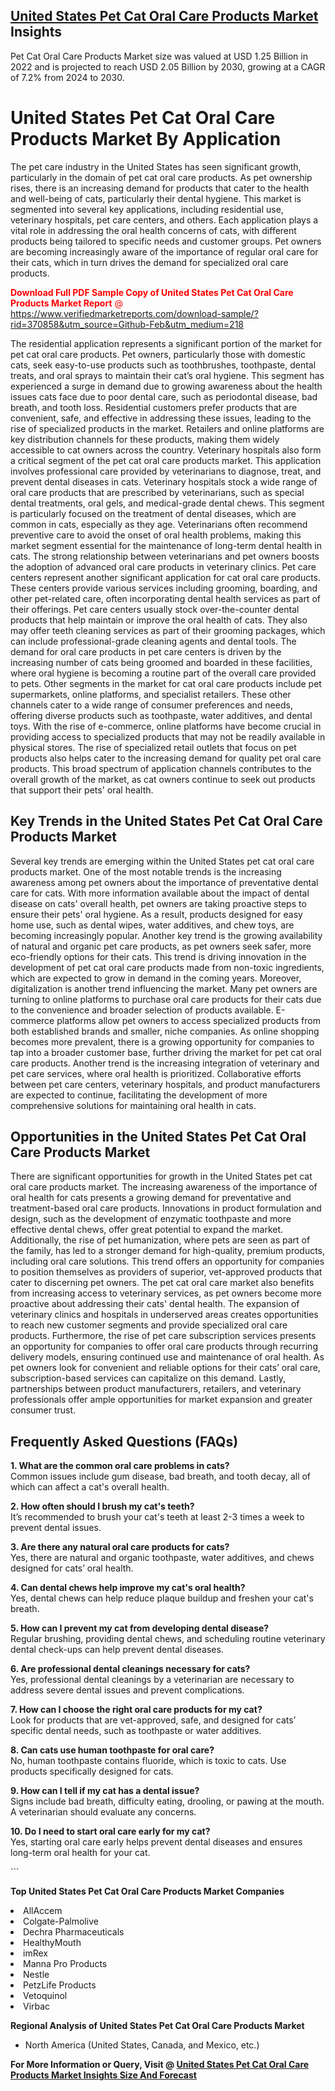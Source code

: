 <h2><a href="https://www.verifiedmarketreports.com/download-sample/?rid=370858&amp;utm_source=Github-Feb&amp;utm_medium=218" target="_blank">United States Pet Cat Oral Care Products Market</a> Insights</h2><p>Pet Cat Oral Care Products Market size was valued at USD 1.25 Billion in 2022 and is projected to reach USD 2.05 Billion by 2030, growing at a CAGR of 7.2% from 2024 to 2030.</p><p> <h1>United States Pet Cat Oral Care Products Market By Application</h1> <p>The pet care industry in the United States has seen significant growth, particularly in the domain of pet cat oral care products. As pet ownership rises, there is an increasing demand for products that cater to the health and well-being of cats, particularly their dental hygiene. This market is segmented into several key applications, including residential use, veterinary hospitals, pet care centers, and others. Each application plays a vital role in addressing the oral health concerns of cats, with different products being tailored to specific needs and customer groups. Pet owners are becoming increasingly aware of the importance of regular oral care for their cats, which in turn drives the demand for specialized oral care products. <p><span class=""><span style="color: #ff0000;"><strong>Download Full PDF Sample Copy of United States Pet Cat Oral Care Products Market Report</strong> @ </span><a href="https://www.verifiedmarketreports.com/download-sample/?rid=370858&amp;utm_source=Github-Feb&amp;utm_medium=218" target="_blank">https://www.verifiedmarketreports.com/download-sample/?rid=370858&amp;utm_source=Github-Feb&amp;utm_medium=218</a></span></p> The residential application represents a significant portion of the market for pet cat oral care products. Pet owners, particularly those with domestic cats, seek easy-to-use products such as toothbrushes, toothpaste, dental treats, and oral sprays to maintain their cat’s oral hygiene. This segment has experienced a surge in demand due to growing awareness about the health issues cats face due to poor dental care, such as periodontal disease, bad breath, and tooth loss. Residential customers prefer products that are convenient, safe, and effective in addressing these issues, leading to the rise of specialized products in the market. Retailers and online platforms are key distribution channels for these products, making them widely accessible to cat owners across the country. Veterinary hospitals also form a critical segment of the pet cat oral care products market. This application involves professional care provided by veterinarians to diagnose, treat, and prevent dental diseases in cats. Veterinary hospitals stock a wide range of oral care products that are prescribed by veterinarians, such as special dental treatments, oral gels, and medical-grade dental chews. This segment is particularly focused on the treatment of dental diseases, which are common in cats, especially as they age. Veterinarians often recommend preventive care to avoid the onset of oral health problems, making this market segment essential for the maintenance of long-term dental health in cats. The strong relationship between veterinarians and pet owners boosts the adoption of advanced oral care products in veterinary clinics. Pet care centers represent another significant application for cat oral care products. These centers provide various services including grooming, boarding, and other pet-related care, often incorporating dental health services as part of their offerings. Pet care centers usually stock over-the-counter dental products that help maintain or improve the oral health of cats. They also may offer teeth cleaning services as part of their grooming packages, which can include professional-grade cleaning agents and dental tools. The demand for oral care products in pet care centers is driven by the increasing number of cats being groomed and boarded in these facilities, where oral hygiene is becoming a routine part of the overall care provided to pets. Other segments in the market for cat oral care products include pet supermarkets, online platforms, and specialist retailers. These other channels cater to a wide range of consumer preferences and needs, offering diverse products such as toothpaste, water additives, and dental toys. With the rise of e-commerce, online platforms have become crucial in providing access to specialized products that may not be readily available in physical stores. The rise of specialized retail outlets that focus on pet products also helps cater to the increasing demand for quality pet oral care products. This broad spectrum of application channels contributes to the overall growth of the market, as cat owners continue to seek out products that support their pets' oral health. <h2>Key Trends in the United States Pet Cat Oral Care Products Market</h2> <p>Several key trends are emerging within the United States pet cat oral care products market. One of the most notable trends is the increasing awareness among pet owners about the importance of preventative dental care for cats. With more information available about the impact of dental disease on cats' overall health, pet owners are taking proactive steps to ensure their pets' oral hygiene. As a result, products designed for easy home use, such as dental wipes, water additives, and chew toys, are becoming increasingly popular. Another key trend is the growing availability of natural and organic pet care products, as pet owners seek safer, more eco-friendly options for their cats. This trend is driving innovation in the development of pet cat oral care products made from non-toxic ingredients, which are expected to grow in demand in the coming years. Moreover, digitalization is another trend influencing the market. Many pet owners are turning to online platforms to purchase oral care products for their cats due to the convenience and broader selection of products available. E-commerce platforms allow pet owners to access specialized products from both established brands and smaller, niche companies. As online shopping becomes more prevalent, there is a growing opportunity for companies to tap into a broader customer base, further driving the market for pet cat oral care products. Another trend is the increasing integration of veterinary and pet care services, where oral health is prioritized. Collaborative efforts between pet care centers, veterinary hospitals, and product manufacturers are expected to continue, facilitating the development of more comprehensive solutions for maintaining oral health in cats. <h2>Opportunities in the United States Pet Cat Oral Care Products Market</h2> <p>There are significant opportunities for growth in the United States pet cat oral care products market. The increasing awareness of the importance of oral health for cats presents a growing demand for preventative and treatment-based oral care products. Innovations in product formulation and design, such as the development of enzymatic toothpaste and more effective dental chews, offer great potential to expand the market. Additionally, the rise of pet humanization, where pets are seen as part of the family, has led to a stronger demand for high-quality, premium products, including oral care solutions. This trend offers an opportunity for companies to position themselves as providers of superior, vet-approved products that cater to discerning pet owners. The pet cat oral care market also benefits from increasing access to veterinary services, as pet owners become more proactive about addressing their cats' dental health. The expansion of veterinary clinics and hospitals in underserved areas creates opportunities to reach new customer segments and provide specialized oral care products. Furthermore, the rise of pet care subscription services presents an opportunity for companies to offer oral care products through recurring delivery models, ensuring continued use and maintenance of oral health. As pet owners look for convenient and reliable options for their cats’ oral care, subscription-based services can capitalize on this demand. Lastly, partnerships between product manufacturers, retailers, and veterinary professionals offer ample opportunities for market expansion and greater consumer trust. <h2>Frequently Asked Questions (FAQs)</h2> <p><strong>1. What are the common oral care problems in cats?</strong><br>Common issues include gum disease, bad breath, and tooth decay, all of which can affect a cat's overall health.</p> <p><strong>2. How often should I brush my cat's teeth?</strong><br>It’s recommended to brush your cat's teeth at least 2-3 times a week to prevent dental issues.</p> <p><strong>3. Are there any natural oral care products for cats?</strong><br>Yes, there are natural and organic toothpaste, water additives, and chews designed for cats’ oral health.</p> <p><strong>4. Can dental chews help improve my cat's oral health?</strong><br>Yes, dental chews can help reduce plaque buildup and freshen your cat's breath.</p> <p><strong>5. How can I prevent my cat from developing dental disease?</strong><br>Regular brushing, providing dental chews, and scheduling routine veterinary dental check-ups can help prevent dental diseases.</p> <p><strong>6. Are professional dental cleanings necessary for cats?</strong><br>Yes, professional dental cleanings by a veterinarian are necessary to address severe dental issues and prevent complications.</p> <p><strong>7. How can I choose the right oral care products for my cat?</strong><br>Look for products that are vet-approved, safe, and designed for cats’ specific dental needs, such as toothpaste or water additives.</p> <p><strong>8. Can cats use human toothpaste for oral care?</strong><br>No, human toothpaste contains fluoride, which is toxic to cats. Use products specifically designed for cats.</p> <p><strong>9. How can I tell if my cat has a dental issue?</strong><br>Signs include bad breath, difficulty eating, drooling, or pawing at the mouth. A veterinarian should evaluate any concerns.</p> <p><strong>10. Do I need to start oral care early for my cat?</strong><br>Yes, starting oral care early helps prevent dental diseases and ensures long-term oral health for your cat.</p> ```</p><p><strong>Top United States Pet Cat Oral Care Products Market Companies</strong></p><div data-test-id=""><p><li>AllAccem</li><li> Colgate-Palmolive</li><li> Dechra Pharmaceuticals</li><li> HealthyMouth</li><li> imRex</li><li> Manna Pro Products</li><li> Nestle</li><li> PetzLife Products</li><li> Vetoquinol</li><li> Virbac</li></p><div><strong>Regional Analysis of&nbsp;United States Pet Cat Oral Care Products Market</strong></div><ul><li dir="ltr"><p dir="ltr">North America&nbsp;(United States, Canada, and Mexico, etc.)</p></li></ul><p><strong>For More Information or Query, Visit @&nbsp;</strong><strong><a href="https://www.verifiedmarketreports.com/product/pet-cat-oral-care-products-market/?utm_source=Github-Feb&amp;utm_medium=218" target="_blank">United States Pet Cat Oral Care Products Market Insights Size And Forecast</a></strong></p></div>
